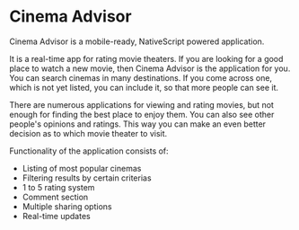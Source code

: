 # Cinema Advisor

Cinema Advisor is a mobile-ready, NativeScript powered application.

It is a real-time app for rating movie theaters. If you are looking for a good place to watch a new movie, then Cinema Advisor is the application for you. You can search cinemas in many destinations. If you come across one, which is not yet listed, you can include it, so that more people can see it.

There are numerous applications for viewing and rating movies, but not enough for finding the best place to enjoy them. You can also see other people's opinions and ratings. This way you can make an even better decision as to which movie theater to visit.

Functionality of the application consists of:

* Listing of most popular cinemas
* Filtering results by certain criterias
* 1 to 5 rating system
* Comment section
* Multiple sharing options
* Real-time updates
